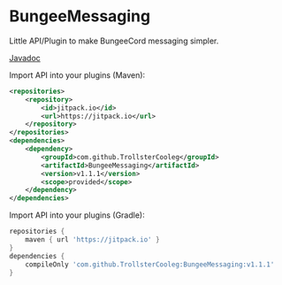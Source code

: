 # BungeeMessaging
Little API/Plugin to make BungeeCord messaging simpler.

[Javadoc](https://bungeelib.cooleg.me/)

Import API into your plugins (Maven):
```xml
<repositories>
    <repository>
        <id>jitpack.io</id>
        <url>https://jitpack.io</url>
    </repository>
</repositories>
<dependencies>
    <dependency>
        <groupId>com.github.TrollsterCooleg</groupId>
        <artifactId>BungeeMessaging</artifactId>
        <version>v1.1.1</version>
        <scope>provided</scope>
    </dependency>
</dependencies>
```

Import API into your plugins (Gradle):
```groovy
repositories {
    maven { url 'https://jitpack.io' }
}
dependencies {
    compileOnly 'com.github.TrollsterCooleg:BungeeMessaging:v1.1.1'
}
```

